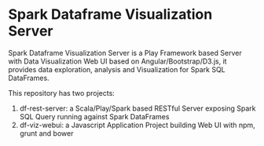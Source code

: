 # Spark Dataframe Visualization Server

Spark Dataframe Visualization Server is a Play Framework based Server with Data Visualization Web UI based on Angular/Bootstrap/D3.js, it provides data exploration, analysis and Visualization for Spark SQL DataFrames. 

This repository has two projects:
1. df-rest-server: a Scala/Play/Spark based RESTful Server exposing Spark SQL Query running against Spark DataFrames
2. df-viz-webui: a Javascript Application Project building Web UI with npm, grunt and bower
 
